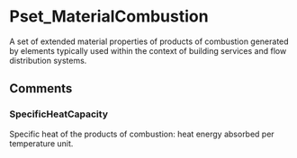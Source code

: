# Pset_MaterialCombustion

A set of extended material properties of products of combustion generated by elements typically used within the context of building services and flow distribution systems.
<!-- end of short definition -->



## Comments

### SpecificHeatCapacity

Specific heat of the products of combustion: heat energy absorbed per temperature unit.

